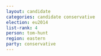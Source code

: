```yaml
---
layout: candidate
categories: candidate conservative
election: eu2014
list-rank: 4
person: tom-hunt
region: eastern
party: conservative
---
```

